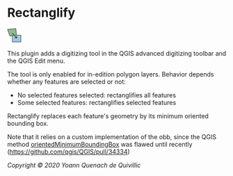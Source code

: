 Rectanglify
===
![Icon](./icon.png)

This plugin adds a digitizing tool in the QGIS advanced digitizing toolbar and the QGIS Edit menu.

The tool is only enabled for in-edition polygon layers. Behavior depends whether any features are selected or not:

- No selected features selected: rectanglifies all features
- Some selected features: rectanglifies selected features

Rectanglify replaces each feature's geometry by its minimum oriented bounding box.



Note that it relies on a custom implementation of the obb, since the QGIS method [orientedMinimumBoundingBox](https://qgis.org/api/classQgsGeometry.html#a9572d5cf0714fa5fc377b36ed71335d8) was flawed until recently (https://github.com/qgis/QGIS/pull/34334)

*Copyright © 2020 Yoann Quenach de Quivillic*